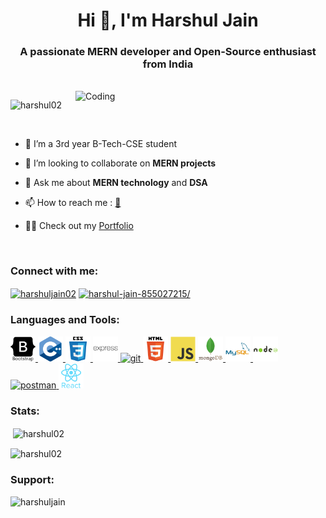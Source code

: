 <h1 align="center">Hi 👋, I'm Harshul Jain</h1>
<h3 align="center">A passionate MERN developer and Open-Source enthusiast from India</h3><br />
<img align="right" alt="Coding" width="400" src="https://raw.githubusercontent.com/TheDudeThatCode/TheDudeThatCode/master/Assets/Developer.gif" />
<p align="left"> <img src="https://komarev.com/ghpvc/?username=harshul02&label=Profile%20views&color=0e75b6&style=flat" alt="harshul02" /> </p>

<br />

- 🔭 I’m a 3rd year B-Tech-CSE student

- 👯 I’m looking to collaborate on **MERN projects**

- 💬 Ask me about **MERN technology** and **DSA**

- 📫 How to reach me : <a href="mailto:harshuljain2002@gmail.com">📧 </a>

- 👨‍💻 Check out my [Portfolio](https://harshul02.github.io/Portfolio/)

<br />
<h3 align="left">Connect with me:</h3>
<p align="left">
<a href="https://twitter.com/harshuljain02" target="blank"><img align="center" src="https://raw.githubusercontent.com/rahuldkjain/github-profile-readme-generator/master/src/images/icons/Social/twitter.svg" alt="harshuljain02" height="30" width="40" /></a>
<a href="https://linkedin.com/in/harshul-jain-855027215/" target="blank"><img align="center" src="https://raw.githubusercontent.com/rahuldkjain/github-profile-readme-generator/master/src/images/icons/Social/linked-in-alt.svg" alt="harshul-jain-855027215/" height="30" width="40" /></a>
</p>

<h3 align="left">Languages and Tools:</h3>
<p align="left"> <a href="https://getbootstrap.com" target="_blank" rel="noreferrer"> <img src="https://raw.githubusercontent.com/devicons/devicon/master/icons/bootstrap/bootstrap-plain-wordmark.svg" alt="bootstrap" width="40" height="40"/> </a> <a href="https://www.w3schools.com/cpp/" target="_blank" rel="noreferrer"> <img src="https://raw.githubusercontent.com/devicons/devicon/master/icons/cplusplus/cplusplus-original.svg" alt="cplusplus" width="40" height="40"/> </a> <a href="https://www.w3schools.com/css/" target="_blank" rel="noreferrer"> <img src="https://raw.githubusercontent.com/devicons/devicon/master/icons/css3/css3-original-wordmark.svg" alt="css3" width="40" height="40"/> </a> <a href="https://expressjs.com" target="_blank" rel="noreferrer"> <img src="https://raw.githubusercontent.com/devicons/devicon/master/icons/express/express-original-wordmark.svg" alt="express" width="40" height="40"/> </a> <a href="https://git-scm.com/" target="_blank" rel="noreferrer"> <img src="https://www.vectorlogo.zone/logos/git-scm/git-scm-icon.svg" alt="git" width="40" height="40"/> </a> <a href="https://www.w3.org/html/" target="_blank" rel="noreferrer"> <img src="https://raw.githubusercontent.com/devicons/devicon/master/icons/html5/html5-original-wordmark.svg" alt="html5" width="40" height="40"/> </a> <a href="https://developer.mozilla.org/en-US/docs/Web/JavaScript" target="_blank" rel="noreferrer"> <img src="https://raw.githubusercontent.com/devicons/devicon/master/icons/javascript/javascript-original.svg" alt="javascript" width="40" height="40"/> </a> <a href="https://www.mongodb.com/" target="_blank" rel="noreferrer"> <img src="https://raw.githubusercontent.com/devicons/devicon/master/icons/mongodb/mongodb-original-wordmark.svg" alt="mongodb" width="40" height="40"/> </a> <a href="https://www.mysql.com/" target="_blank" rel="noreferrer"> <img src="https://raw.githubusercontent.com/devicons/devicon/master/icons/mysql/mysql-original-wordmark.svg" alt="mysql" width="40" height="40"/> </a> <a href="https://nodejs.org" target="_blank" rel="noreferrer"> <img src="https://raw.githubusercontent.com/devicons/devicon/master/icons/nodejs/nodejs-original-wordmark.svg" alt="nodejs" width="40" height="40"/> </a> <a href="https://postman.com" target="_blank" rel="noreferrer"> <img src="https://www.vectorlogo.zone/logos/getpostman/getpostman-icon.svg" alt="postman" width="40" height="40"/> </a> <a href="https://reactjs.org/" target="_blank" rel="noreferrer"> <img src="https://raw.githubusercontent.com/devicons/devicon/master/icons/react/react-original-wordmark.svg" alt="react" width="40" height="40"/> </a> </p>

<h3 align="left">Stats:</h3>
<p>&nbsp;<img align="center" src="https://github-readme-stats.vercel.app/api?username=harshul02&show_icons=true&locale=en&theme=tokyonight" alt="harshul02" /></p>

<p><img align="center" src="https://github-readme-streak-stats.herokuapp.com/?user=harshul02&theme=tokyonight" alt="harshul02" /></p>

<h3 align="left">Support:</h3>
<p><a href="https://www.buymeacoffee.com/harshuljain"> <img align="left" src="https://cdn.buymeacoffee.com/buttons/v2/default-yellow.png" height="50" width="210" alt="harshuljain" /></a></p><br><br>
